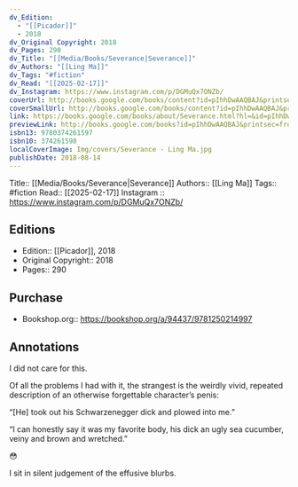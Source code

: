 ```yaml
---
dv_Edition:
  - "[[Picador]]"
  - 2018
dv_Original Copyright: 2018
dv_Pages: 290
dv_Title: "[[Media/Books/Severance|Severance]]"
dv_Authors: "[[Ling Ma]]"
dv_Tags: "#fiction"
dv_Read: "[[2025-02-17]]"
dv_Instagram: https://www.instagram.com/p/DGMuQx7ONZb/
coverUrl: http://books.google.com/books/content?id=pIhhDwAAQBAJ&printsec=frontcover&img=1&zoom=1&edge=curl&source=gbs_api
coverSmallUrl: http://books.google.com/books/content?id=pIhhDwAAQBAJ&printsec=frontcover&img=1&zoom=5&edge=curl&source=gbs_api
link: https://books.google.com/books/about/Severance.html?hl=&id=pIhhDwAAQBAJ
previewLink: http://books.google.com/books?id=pIhhDwAAQBAJ&printsec=frontcover&dq=Severance+Ma&hl=&as_pt=BOOKS&cd=1&source=gbs_api
isbn13: 9780374261597
isbn10: 374261598
localCoverImage: Img/covers/Severance - Ling Ma.jpg
publishDate: 2018-08-14
---
```

Title:: [[Media/Books/Severance|Severance]]
Authors:: [[Ling Ma]]
Tags:: #fiction 
Read:: [[2025-02-17]]
Instagram :: https://www.instagram.com/p/DGMuQx7ONZb/
## Editions
- Edition:: [[Picador]], 2018
- Original Copyright:: 2018
- Pages:: 290

## Purchase
* Bookshop.org:: https://bookshop.org/a/94437/9781250214997
## Annotations

I did not care for this.   
  
Of all the problems I had with it, the strangest is the weirdly vivid, repeated description of an otherwise forgettable character’s penis:  
  
“[He] took out his Schwarzenegger dick and plowed into me.”  
  
“I can honestly say it was my favorite body, his dick an ugly sea cucumber, veiny and brown and wretched.”  
  
😳  
  
I sit in silent judgement of the effusive blurbs.